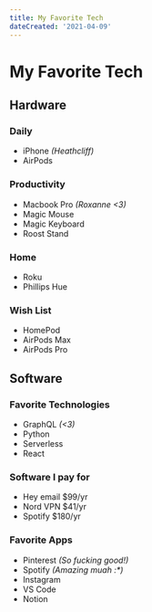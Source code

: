 ```yaml
---
title: My Favorite Tech
dateCreated: '2021-04-09'
---
```


# My Favorite Tech

## Hardware

### Daily

- iPhone _(Heathcliff)_
- AirPods

### Productivity

- Macbook Pro _(Roxanne <3)_
- Magic Mouse
- Magic Keyboard
- Roost Stand

### Home

- Roku
- Phillips Hue

### Wish List
- HomePod
- AirPods Max
- AirPods Pro

## Software

### Favorite Technologies

- GraphQL _(<3)_
- Python
- Serverless
- React

### Software I pay for

- Hey email $99/yr
- Nord VPN $41/yr
- Spotify $180/yr

### Favorite Apps

- Pinterest _(So fucking good!)_
- Spotify _(Amazing muah :\*)_
- Instagram
- VS Code
- Notion
